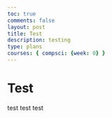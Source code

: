 ```yaml
---
toc: true
comments: false
layout: post
title: Test  
description: testing 
type: plans
courses: { compsci: {week: 0} }
---
```


# Test 
test test test 